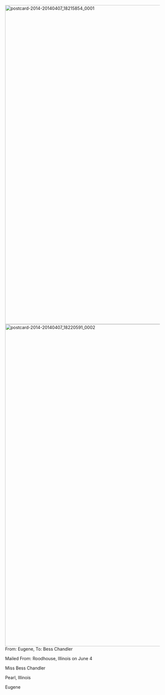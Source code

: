 <html><body><a href="http://107.170.91.122/wp-content/uploads/2014/04/postcard-2014-20140407_18215854_0001.jpg"><img class="alignnone size-full wp-image-68" src="http://107.170.91.122/wp-content/uploads/2014/04/postcard-2014-20140407_18215854_0001.jpg" alt="postcard-2014-20140407_18215854_0001" width="1496" height="1038"></a> <a href="http://107.170.91.122/wp-content/uploads/2014/04/postcard-2014-20140407_18220591_0002.jpg"><img class="alignnone size-full wp-image-69" src="http://107.170.91.122/wp-content/uploads/2014/04/postcard-2014-20140407_18220591_0002.jpg" alt="postcard-2014-20140407_18220591_0002" width="1532" height="1048"></a>From: Eugene, To: Bess Chandler

Mailed From: Roodhouse, Illinois on June 4



Miss Bess Chandler

Pearl, Illinois



Eugene



 </body></html>